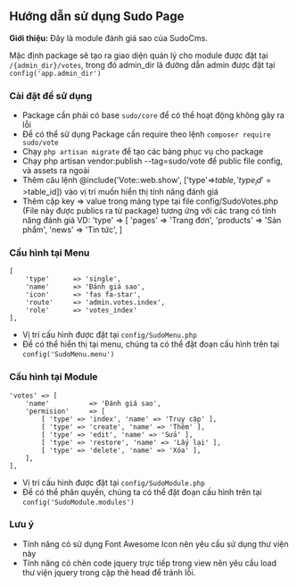 ## Hướng dẫn sử dụng Sudo Page ##

**Giới thiệu:** Đây là module đánh giá sao của SudoCms.

Mặc định package sẽ tạo ra giao diện quản lý cho module được đặt tại `/{admin_dir}/votes`, trong đó admin_dir là đường dẫn admin được đặt tại `config('app.admin_dir')`

### Cài đặt để sử dụng ###

- Package cần phải có base `sudo/core` để có thể hoạt động không gây ra lỗi
- Để có thể sử dụng Package cần require theo lệnh `composer require sudo/vote`
- Chạy `php artisan migrate` để tạo các bảng phục vụ cho package
- Chạy php artisan vendor:publish --tag=sudo/vote để public file config, và assets ra ngoài
- Thêm câu lệnh @include('Vote::web.show', ['type'=>$table, 'type_id'=>$table_id]) vào vị trí muốn hiển thị tính năng đánh giá
- Thêm cặp key => value trong mảng type tại file config/SudoVotes.php (File này được publics ra từ package) tương ứng với các trang có tính năng đánh giá 
	VD: 'type' => [
			'pages' => 'Trang đơn',
			'products' => 'Sản phẩm',
			'news' => 'Tin tức',
		]
### Cấu hình tại Menu ###

	[
    	'type' 		=> 'single',
		'name' 		=> 'Đánh giá sao',
		'icon' 		=> 'fas fa-star',
		'route' 	=> 'admin.votes.index',
		'role'		=> 'votes_index'
    ],
 
- Vị trí cấu hình được đặt tại `config/SudoMenu.php`
- Để có thể hiển thị tại menu, chúng ta có thể đặt đoạn cấu hình trên tại `config('SudoMenu.menu')`

### Cấu hình tại Module ###
	
	'votes' => [
		'name' 			=> 'Đánh giá sao',
		'permision' 	=> [
			[ 'type' => 'index', 'name' => 'Truy cập' ],
			[ 'type' => 'create', 'name' => 'Thêm' ],
			[ 'type' => 'edit', 'name' => 'Sửa' ],
			[ 'type' => 'restore', 'name' => 'Lấy lại' ],
			[ 'type' => 'delete', 'name' => 'Xóa' ],
		],
	],

- Vị trí cấu hình được đặt tại `config/SudoModule.php`
- Để có thể phân quyền, chúng ta có thể đặt đoạn cấu hình trên tại `config('SudoModule.modules')`
 
### Lưu ý ###

- Tính năng có sử dụng Font Awesome Icon nên yêu cầu sử dụng thư viện này
- Tính năng có chèn code jquery trực tiếp trong view nên yêu cầu load thư viện jquery trong cặp thẻ head để tránh lỗi.